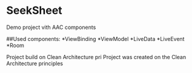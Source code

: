 # SeekSheet
Demo project vith AAC components

##Used components:
*ViewBinding
*ViewModel
*LiveData
*LiveEvent
*Room

Project build on Clean Architecture pri
Project was created on the Clean Architecture principles
